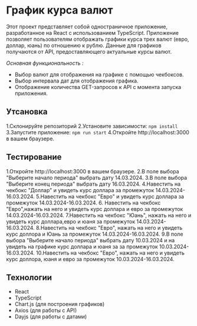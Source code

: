 # График курса валют

Этот проект представляет собой одностраничное приложение, разработанное на React с использованием TypeScript. Приложение позволяет пользователям отображать графики курса трех валют (евро, доллар, юань) по отношению к рублю. Данные для графиков получаются от API, предоставляющего актуальные курсы валют.

_Основная функциональность :_

- Выбор валют для отображения на графике с помощью чекбоксов.
- Выбор интервала дат для отображения графика.
- Отображение количества GET-запросов к API с момента запуска приложения.

## Утсановка

1.Склонируйте репозиторий
2.Установите зависимости:
`npm install`
3.Запустите приложение:
`npm run start`
4.Откройте http://localhost:3000 в вашем браузере.

## Тестирование

1.Откройте http://localhost:3000 в вашем браузере.
2.В поле выбора "Выберите начало периода" выбрать дату 14.03.2024.
3.В поле выбора "Выберите конец периода" выбрать дату 16.03.2024.
4.Навестить на чекбокс "Доллар" и увидеть курс доллара за промежуток 14.03.2024-16.03.2024.
5.Навестить на чекбокс "Евро" и увидеть курс доллара за промежуток 14.03.2024-16.03.2024. 6. Навестить на чекбокс "Евро",нажать на него и увидеть курс доллара и евро за промежуток 14.03.2024-16.03.2024.
7.Навестить на чекбокс "Юань", нажать на него и увидеть курс доллара,евро и юаня за промежуток 14.03.2024-16.03.2024.
8.Навестить на чекбокс "Евро", нажать на него и увидеть курс доллора и Юань за промежуток 14.03.2024-16.03.2024.
9.В поле выбора "Выберите начало периода" выбрать дату 10.03.2024 и на увидеть на графике курс доллара и юаня за за промежуток 10.03.2024-16.03.2024.
10.Навестить на чекбокс "Евро", нажать на него и увидеть курс доллора, юаня и евро за промежуток 10.03.2024-16.03.2024.

## Технологии

- React
- TypeScript
- Chart.js (для построения графиков)
- Axios (для работы с API)
- Dayjs (для работы с датами)
